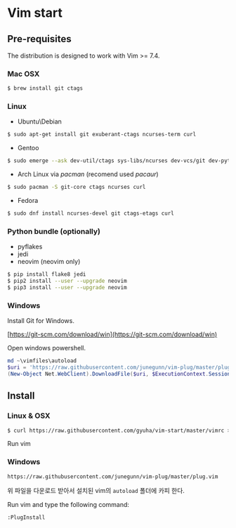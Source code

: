 # Vim start
## Pre-requisites

The distribution is designed to work with Vim >= 7.4.

### Mac OSX

```bash
$ brew install git ctags
```

### Linux

* Ubuntu\Debian

```bash
$ sudo apt-get install git exuberant-ctags ncurses-term curl
```

* Gentoo
```bash
$ sudo emerge --ask dev-util/ctags sys-libs/ncurses dev-vcs/git dev-python/pyflakes net-misc/curl
```

* Arch Linux via *pacman* (recomend used *pacaur*)
```bash
$ sudo pacman -S git-core ctags ncurses curl
```
* Fedora

```bash
$ sudo dnf install ncurses-devel git ctags-etags curl
```

### Python bundle (optionally)

* pyflakes
* jedi
* neovim (neovim only)

```bash
$ pip install flake8 jedi
$ pip2 install --user --upgrade neovim
$ pip3 install --user --upgrade neovim
```

### Windows

Install Git for Windows.

[https://git-scm.com/download/win](https://git-scm.com/download/win)

Open windows powershell.
```powershell
md ~\vimfiles\autoload
$uri = 'https://raw.githubusercontent.com/junegunn/vim-plug/master/plug.vim'
(New-Object Net.WebClient).DownloadFile($uri, $ExecutionContext.SessionState.Path.GetUnresolvedProviderPathFromPSPath("~\vimfiles\autoload\plug.vim"))
```

## Install
### Linux & OSX
```bash
$ curl https://raw.githubusercontent.com/gyuha/vim-start/master/vimrc > ~/.vimrc
```

Run vim

### Windows

	https://raw.githubusercontent.com/junegunn/vim-plug/master/plug.vim

위 파일을 다운로드 받아서 설치된 vim의 `autoload` 폴더에 카피 한다.

Run vim and type the following command:

```vim
:PlugInstall
```
